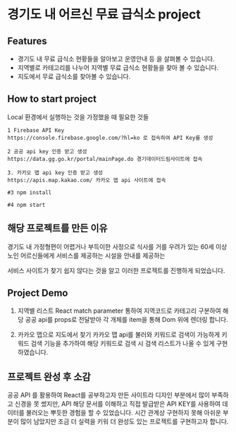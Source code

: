 #  경기도 내 어르신 무료 급식소 project

## Features
- 경기도 내 무료 급식소 현황들을 알아보고 운영안내 등 을 살펴볼 수 있습니다.
- 지역별로 카테고리를 나누어 지역별 무료 급식소 현황들을 찾아 볼 수 있습니다.
- 지도에서 무료 급식소를 찾아볼 수 있습니다.

## How to start project
Local 환경에서 실행하는 것을 가정했을 때 필요한 것들   
  ```
  1 Firebase API Key
  https://console.firebase.google.com/?hl=ko 로 접속하여 API Key를 생성

  2 공공 api key 인증 받고 생성
  https://data.gg.go.kr/portal/mainPage.do 경기데이터드림사이트에 접속
  
  3. 카카오 맵 api key 인증 받고 생성
  https://apis.map.kakao.com/ 카카오 맵 api 사이트에 접속

  #3 npm install

  #4 npm start
  ```

## 해당 프로젝트를 만든 이유

경기도 내 가정형편이 어렵거나 부득이한 사정으로 식사를 거를 우려가 있는 60세 이상 노인 어르신들에게 서비스를 제공하는 시설을 안내를 제공하는 

서비스 사이트가 찾기 쉽지 않다는 것을 알고 이러한 프로젝트를 진행하게 되었습니다. 

## Project Demo

1. 지역별 리스트
React match parameter 통하여 지역코드로 카테고리 구분하여 해당 공공 api를 props로 전달받아 각 개체를 item을 통해 Dom 위에 렌더링 합니다. 

2. 카카오 맵으로 지도에서 찾기
카카오 맵 api를 불러와 키워드로 검색이 가능하게 키워드 검색 기능을 추가하여 해당 키워드로 검색 시 검색 리스트가 나올 수 있게 구현하였습니다.


## 프로젝트 완성 후 소감

공공 API 를 활용하여 React를 공부하고자 만든 사이트라 디자인 부분에서 많이 부족하고 신경을 못 썼지만, 
API 해당 문서를 이해하고 직접 발급받은 API KEY를 사용하여 데이터를 불러오는 뿌듯한 경험을 할 수 있었습니다. 
시간 관계상 구현하지 못해 아쉬운 부분이 많이 남았지만 조금 더 실력을 키워 더 완성도 있는 프로젝트를 구현하고자 합니다.
